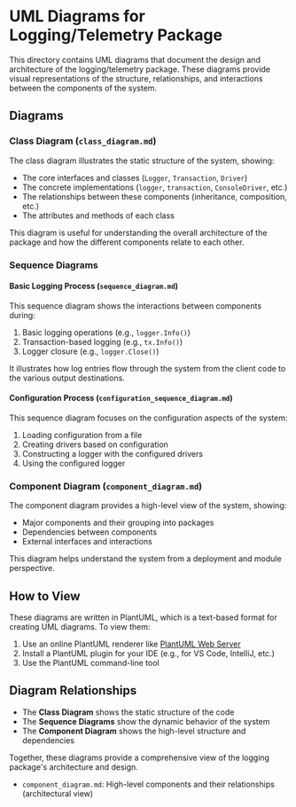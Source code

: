 # UML Diagrams for Logging/Telemetry Package

This directory contains UML diagrams that document the design and architecture of the logging/telemetry package. These diagrams provide visual representations of the structure, relationships, and interactions between the components of the system.

## Diagrams

### Class Diagram (`class_diagram.md`)

The class diagram illustrates the static structure of the system, showing:
- The core interfaces and classes (`Logger`, `Transaction`, `Driver`)
- The concrete implementations (`logger`, `transaction`, `ConsoleDriver`, etc.)
- The relationships between these components (inheritance, composition, etc.)
- The attributes and methods of each class

This diagram is useful for understanding the overall architecture of the package and how the different components relate to each other.

### Sequence Diagrams

#### Basic Logging Process (`sequence_diagram.md`)

This sequence diagram shows the interactions between components during:
1. Basic logging operations (e.g., `logger.Info()`)
2. Transaction-based logging (e.g., `tx.Info()`)
3. Logger closure (e.g., `logger.Close()`)

It illustrates how log entries flow through the system from the client code to the various output destinations.

#### Configuration Process (`configuration_sequence_diagram.md`)

This sequence diagram focuses on the configuration aspects of the system:
1. Loading configuration from a file
2. Creating drivers based on configuration
3. Constructing a logger with the configured drivers
4. Using the configured logger

### Component Diagram (`component_diagram.md`)

The component diagram provides a high-level view of the system, showing:
- Major components and their grouping into packages
- Dependencies between components
- External interfaces and interactions

This diagram helps understand the system from a deployment and module perspective.

## How to View

These diagrams are written in PlantUML, which is a text-based format for creating UML diagrams. To view them:

1. Use an online PlantUML renderer like [PlantUML Web Server](https://www.plantuml.com/plantuml/uml/)
2. Install a PlantUML plugin for your IDE (e.g., for VS Code, IntelliJ, etc.)
3. Use the PlantUML command-line tool

## Diagram Relationships

- The **Class Diagram** shows the static structure of the code
- The **Sequence Diagrams** show the dynamic behavior of the system
- The **Component Diagram** shows the high-level structure and dependencies

Together, these diagrams provide a comprehensive view of the logging package's architecture and design.

- `component_diagram.md`: High-level components and their relationships (architectural view) 
